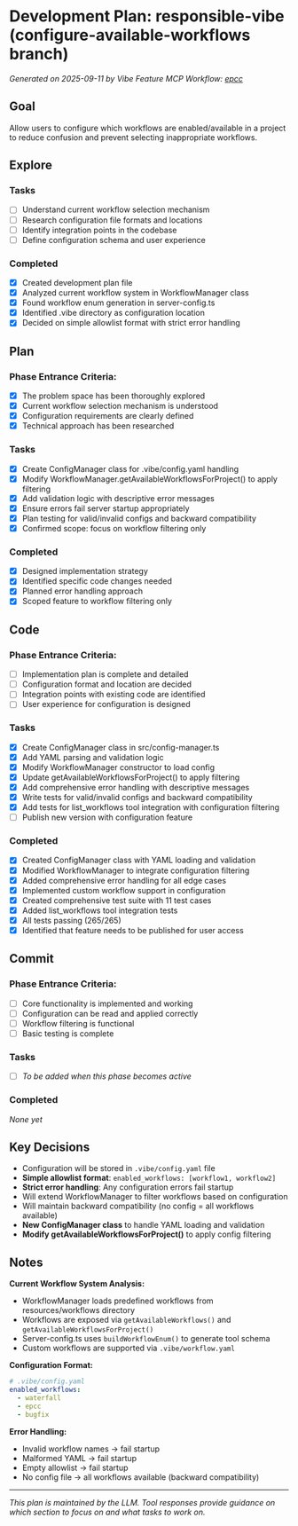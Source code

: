 # Development Plan: responsible-vibe (configure-available-workflows branch)

*Generated on 2025-09-11 by Vibe Feature MCP*
*Workflow: [epcc](https://mrsimpson.github.io/responsible-vibe-mcp/workflows/epcc)*

## Goal
Allow users to configure which workflows are enabled/available in a project to reduce confusion and prevent selecting inappropriate workflows.

## Explore
### Tasks
- [ ] Understand current workflow selection mechanism
- [ ] Research configuration file formats and locations
- [ ] Identify integration points in the codebase
- [ ] Define configuration schema and user experience

### Completed
- [x] Created development plan file
- [x] Analyzed current workflow system in WorkflowManager class
- [x] Found workflow enum generation in server-config.ts
- [x] Identified .vibe directory as configuration location
- [x] Decided on simple allowlist format with strict error handling

## Plan

### Phase Entrance Criteria:
- [x] The problem space has been thoroughly explored
- [x] Current workflow selection mechanism is understood
- [x] Configuration requirements are clearly defined
- [x] Technical approach has been researched

### Tasks
- [x] Create ConfigManager class for .vibe/config.yaml handling
- [x] Modify WorkflowManager.getAvailableWorkflowsForProject() to apply filtering
- [x] Add validation logic with descriptive error messages
- [x] Ensure errors fail server startup appropriately
- [x] Plan testing for valid/invalid configs and backward compatibility
- [x] Confirmed scope: focus on workflow filtering only

### Completed
- [x] Designed implementation strategy
- [x] Identified specific code changes needed
- [x] Planned error handling approach
- [x] Scoped feature to workflow filtering only

## Code

### Phase Entrance Criteria:
- [ ] Implementation plan is complete and detailed
- [ ] Configuration format and location are decided
- [ ] Integration points with existing code are identified
- [ ] User experience for configuration is designed

### Tasks
- [x] Create ConfigManager class in src/config-manager.ts
- [x] Add YAML parsing and validation logic
- [x] Modify WorkflowManager constructor to load config
- [x] Update getAvailableWorkflowsForProject() to apply filtering
- [x] Add comprehensive error handling with descriptive messages
- [x] Write tests for valid/invalid configs and backward compatibility
- [x] Add tests for list_workflows tool integration with configuration filtering
- [ ] Publish new version with configuration feature

### Completed
- [x] Created ConfigManager class with YAML loading and validation
- [x] Modified WorkflowManager to integrate configuration filtering
- [x] Added comprehensive error handling for all edge cases
- [x] Implemented custom workflow support in configuration
- [x] Created comprehensive test suite with 11 test cases
- [x] Added list_workflows tool integration tests
- [x] All tests passing (265/265)
- [x] Identified that feature needs to be published for user access

## Commit

### Phase Entrance Criteria:
- [ ] Core functionality is implemented and working
- [ ] Configuration can be read and applied correctly
- [ ] Workflow filtering is functional
- [ ] Basic testing is complete
### Tasks
- [ ] *To be added when this phase becomes active*

### Completed
*None yet*

## Key Decisions
- Configuration will be stored in `.vibe/config.yaml` file
- **Simple allowlist format**: `enabled_workflows: [workflow1, workflow2]`
- **Strict error handling**: Any configuration errors fail startup
- Will extend WorkflowManager to filter workflows based on configuration
- Will maintain backward compatibility (no config = all workflows available)
- **New ConfigManager class** to handle YAML loading and validation
- **Modify getAvailableWorkflowsForProject()** to apply config filtering

## Notes
**Current Workflow System Analysis:**
- WorkflowManager loads predefined workflows from resources/workflows directory
- Workflows are exposed via `getAvailableWorkflows()` and `getAvailableWorkflowsForProject()`
- Server-config.ts uses `buildWorkflowEnum()` to generate tool schema
- Custom workflows are supported via `.vibe/workflow.yaml`

**Configuration Format:**
```yaml
# .vibe/config.yaml
enabled_workflows:
  - waterfall
  - epcc
  - bugfix
```

**Error Handling:**
- Invalid workflow names → fail startup
- Malformed YAML → fail startup  
- Empty allowlist → fail startup
- No config file → all workflows available (backward compatibility)

---
*This plan is maintained by the LLM. Tool responses provide guidance on which section to focus on and what tasks to work on.*
